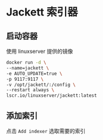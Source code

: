 # Jackett 索引器

## 启动容器

使用 linuxserver 提供的镜像

```bash
docker run -d \
--name=jackett \
-e AUTO_UPDATE=true \
-p 9117:9117 \
-v /opt/jackett/:/config \
--restart always \
lscr.io/linuxserver/jackett:latest
```

## 添加索引

点击 `Add indexer` 选取需要的索引
